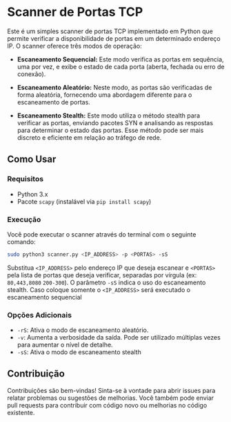 # Scanner de Portas TCP

Este é um simples scanner de portas TCP implementado em Python que permite verificar a disponibilidade de portas em um determinado endereço IP. O scanner oferece três modos de operação:

- **Escaneamento Sequencial:** Este modo verifica as portas em sequência, uma por vez, e exibe o estado de cada porta (aberta, fechada ou erro de conexão).

- **Escaneamento Aleatório:** Neste modo, as portas são verificadas de forma aleatória, fornecendo uma abordagem diferente para o escaneamento de portas.

- **Escaneamento Stealth:** Este modo utiliza o método stealth para verificar as portas, enviando pacotes SYN e analisando as respostas para determinar o estado das portas. Esse método pode ser mais discreto e eficiente em relação ao tráfego de rede.

## Como Usar

### Requisitos

- Python 3.x
- Pacote `scapy` (instalável via `pip install scapy`)

### Execução

Você pode executar o scanner através do terminal com o seguinte comando:

```bash
sudo python3 scanner.py <IP_ADDRESS> -p <PORTAS> -sS
```

Substitua `<IP_ADDRESS>` pelo endereço IP que deseja escanear e `<PORTAS>` pela lista de portas que deseja verificar, separadas por vírgula (ex: `80,443,8080` `200-300`). O parâmetro `-sS` indica o uso do escaneamento stealth.
Caso coloque somente o `<IP_ADDRESS>` será executado o escaneamento sequencial

### Opções Adicionais

- `-rS`: Ativa o modo de escaneamento aleatório.
- `-v`: Aumenta a verbosidade da saída. Pode ser utilizado múltiplas vezes para aumentar o nível de detalhe.
- `-sS`: Ativa o modo de escaneamento stealth
## Contribuição

Contribuições são bem-vindas! Sinta-se à vontade para abrir issues para relatar problemas ou sugestões de melhorias. Você também pode enviar pull requests para contribuir com código novo ou melhorias no código existente.
